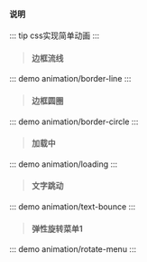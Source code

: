 #### 说明

::: tip
css实现简单动画
:::

> #### 边框流线
::: demo
animation/border-line
:::

> #### 边框圆圈
::: demo 
animation/border-circle
:::

> #### 加载中
::: demo 
animation/loading
:::

> #### 文字跳动 
::: demo 
animation/text-bounce
:::

> #### 弹性旋转菜单1 
::: demo 
animation/rotate-menu
:::
